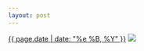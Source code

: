 ```yaml
---
layout: post
---
```


<p>
  <time><a href="/74">{{ page.date | date: "%e %B, %Y" }}</a></time>
  <a href="/74"><img src="{{ site.assets_url }}/74-640.jpg" srcset="{{ site.assets_url }}/74-1280.jpg 1280w, {{ site.assets_url }}/74-960.jpg 960w, {{ site.assets_url }}/74-640.jpg 640w, {{ site.assets_url }}/74-320.jpg 320w" sizes="(min-width: 700px) 50vw, calc(100vw - 2rem)" /></a>
</p>
